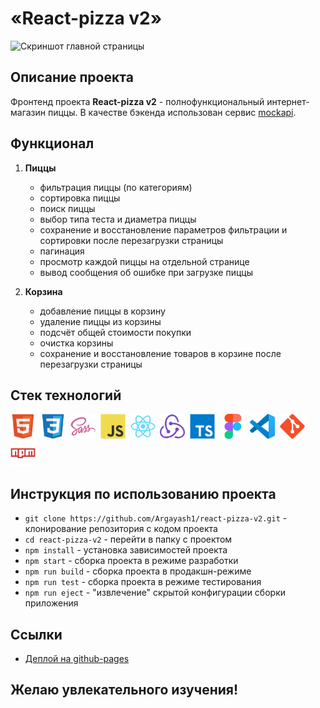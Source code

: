 # «React-pizza v2»

![Скриншот главной страницы](https://github.com/Argayash1/Argayash1/assets/113699485/dea8ddd9-89dc-498c-9778-a7484fb2e5c5)

## Описание проекта

Фронтенд проекта **React-pizza v2** - полнофункциональный интернет-магазин пиццы. В качестве бэкенда использован сервис [mockapi](https://mockapi.io/).

## Функционал

1. **Пиццы**

   - фильтрация пиццы (по категориям)
   - сортировка пиццы
   - поиск пиццы
   - выбор типа теста и диаметра пиццы
   - сохранение и восстановление параметров фильтрации и сортировки после перезагрузки страницы
   - пагинация
   - просмотр каждой пиццы на отдельной странице
   - вывод сообщения об ошибке при загрузке пиццы

2. **Корзина**

   - добавление пиццы в корзину
   - удаление пиццы из корзины
   - подсчёт общей стоимости покупки
   - очистка корзины
   - сохранение и восстановление товаров в корзине после перезагрузки страницы

## Стек технологий

<div>
  <img src="https://github.com/devicons/devicon/blob/master/icons/html5/html5-original.svg" title="html5" alt="html5" width="40" height="40"/>&nbsp
  <img src="https://github.com/devicons/devicon/blob/master/icons/css3/css3-original.svg" title="css" alt="css" width="40" height="40"/>&nbsp
  <img src="https://github.com/devicons/devicon/blob/master/icons/sass/sass-original.svg" title="sass" alt="sass" width="40" height="40"/>&nbsp
  <img src="https://github.com/devicons/devicon/blob/master/icons/javascript/javascript-original.svg" title="javascript" alt="javascript" width="40" height="40"/>&nbsp
  <img src="https://github.com/devicons/devicon/blob/master/icons/react/react-original.svg" title="reactjs" alt="reactjs" width="40" height="40"/>&nbsp
  <img src="https://github.com/devicons/devicon/blob/master/icons/redux/redux-original.svg" title="redux/rtk" alt="redux" width="40" height="40"/>&nbsp
  <img src="https://github.com/devicons/devicon/blob/master/icons/typescript/typescript-original.svg" title="typescript" alt="typescript" width="40" height="40"/>&nbsp
  <img src="https://github.com/devicons/devicon/blob/master/icons/figma/figma-original.svg" title="figma" alt="figma" width="40" height="40"/>&nbsp
  <img src="https://github.com/devicons/devicon/blob/master/icons/vscode/vscode-original.svg" title="vs-code" alt="vs-code" width="40" height="40"/>&nbsp
  <img src="https://github.com/devicons/devicon/blob/master/icons/git/git-original.svg" title="git" alt="git" width="40" height="40"/>&nbsp
  <img src="https://github.com/devicons/devicon/blob/master/icons/npm/npm-original-wordmark.svg" title="npm" alt="npm" width="40" height="40"/>&nbsp
</div>

## Инструкция по использованию проекта

- `git clone https://github.com/Argayash1/react-pizza-v2.git` - клонирование репозитория с кодом проекта
- `cd react-pizza-v2` - перейти в папку с проектом
- `npm install` - установка зависимостей проекта
- `npm start` - сборка проекта в режиме разработки
- `npm run build` - сборка проекта в продакшн-режиме
- `npm run test` - сборка проекта в режиме тестирования
- `npm run eject` - "извлечение" скрытой конфигурации сборки приложения

## Ссылки

- [Деплой на github-pages](https://argayash1.github.io/react-pizza-v2/)

## Желаю увлекательного изучения!
